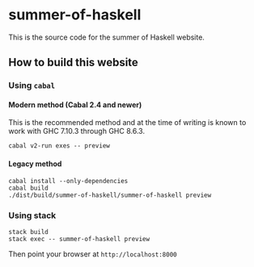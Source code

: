# summer-of-haskell

This is the source code for the summer of Haskell website.

## How to build this website

### Using `cabal`

#### Modern method (Cabal 2.4 and newer)

This is the recommended method and at the time of writing is known
to work with GHC 7.10.3 through GHC 8.6.3.

    cabal v2-run exes -- preview

#### Legacy method

    cabal install --only-dependencies
    cabal build
    ./dist/build/summer-of-haskell/summer-of-haskell preview

### Using stack

    stack build
    stack exec -- summer-of-haskell preview
    
Then point your browser at `http://localhost:8000`
